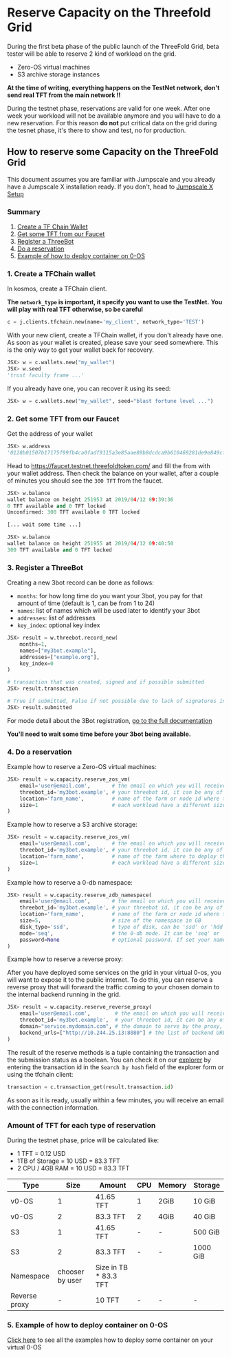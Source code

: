 # Reserve Capacity on the Threefold Grid

During the first beta phase of the public launch of the ThreeFold Grid, beta tester will be able to reserve 2 kind of workload on the grid.

- Zero-OS virtual machines
- S3 archive storage instances

**At the time of writing, everything happens on the TestNet network, don't send real TFT from the main network !!**

During the testnet phase, reservations are valid for one week.
After one week your workload will not be available anymore and you will have to do a new reservation.
For this reason **do not** put critical data on the grid during the tesnet phase, it's there to show and test, no for production.

## How to reserve some Capacity on the ThreeFold Grid

This document assumes you are familiar with Jumpscale and you already have
a Jumpscale X installation ready. If you don't, head to [Jumpscale X Setup](https://github.com/threefoldtech/jumpscaleX/blob/development/docs/Installation/install.md)

### Summary

1. [Create a TF Chain Wallet](#1-create-a-tfchain-wallet)
2. [Get some TFT from our Faucet](#2-get-some-tft-from-our-faucet)
3. [Register a ThreeBot](#3-register-a-threebot)
4. [Do a reservation](#4-do-a-reservation)
5. [Example of how to deploy container on 0-OS](#5Example-of-how-to-deploy-container-on-0-OS)

### 1. Create a TFChain wallet

In kosmos, create a TFChain client.

**The `network_type` is important, it specify you want to use the TestNet.**
**You will play with real TFT otherwise, so be careful**

```python
c = j.clients.tfchain.new(name='my_client', network_type='TEST')
```

With your new client, create a TFChain wallet, if you don't already have one.
As soon as your wallet is created, please save your seed somewhere. This is the only way to get your
wallet back for recovery.

```python
JSX> w = c.wallets.new("my_wallet")
JSX> w.seed
'trust faculty frame ...'
```

If you already have one, you can recover it using its seed:

```python
JSX> w = c.wallets.new("my_wallet", seed="blast fortune level ...")
```

### 2. Get some TFT from our Faucet

Get the address of your wallet

```python
JSX> w.address
'0128b01507b17175f99fb4ca0fadf9115a3e85aae89b8dcdca9b610469281de9e849cf16c9afcdroot'
```

Head to https://faucet.testnet.threefoldtoken.com/ and fill the from with your wallet address.
Then check the balance on your wallet, after a couple of minutes you should see the `300 TFT` from the faucet.

```python
JSX> w.balance
wallet balance on height 251953 at 2019/04/12 09:39:36
0 TFT available and 0 TFT locked
Unconfirmed: 300 TFT available 0 TFT locked

[... wait some time ...]

JSX> w.balance
wallet balance on height 251955 at 2019/04/12 09:40:50
300 TFT available and 0 TFT locked
```

### 3. Register a ThreeBot

Creating a new 3bot record can be done as follows:

- `months`: for how long time do you want your 3bot, you pay for that amount of time (default is 1, can be from 1 to 24)
- `names`: list of names which will be used later to identify your 3bot
- `addresses`: list of addresses
- `key_index`: optional key index

```python
JSX> result = w.threebot.record_new(
    months=1,
    names=["my3bot.example"],
    addresses=["example.org"],
    key_index=0
)

# transaction that was created, signed and if possible submitted
JSX> result.transaction

# True if submitted, False if not possible due to lack of signatures in MultiSig Coin Inputs
JSX> result.submitted
```

For mode detail about the 3Bot registration, [go to the full documentation](https://github.com/threefoldtech/jumpscaleX/blob/development/Jumpscale/clients/blockchain/tfchain/README.md#create-and-manage-3bot-records)

**You'll need to wait some time before your 3bot being available.**

### 4. Do a reservation

Example how to reserve a Zero-OS virtual machines:

```python
JSX> result = w.capacity.reserve_zos_vm(
    email='user@email.com',       # the email on which you will received the connection information
    threebot_id='my3bot.example', # your threebot id, it can be any of the names you gave to your 3bot
    location='farm_name',         # name of the farm or node id where to deploy the workload
    size=1                        # each workload have a different size available
)
```

Example how to reserve a S3 archive storage:

```python
JSX> result = w.capacity.reserve_zos_vm(
    email='user@email.com',       # the email on which you will received the connection information
    threebot_id='my3bot.example', # your threebot id, it can be any of the names you gave to your 3bot
    location='farm_name',         # name of the farm where to deploy the workload
    size=1                        # each workload have a different size available
)
```

Example how to reserve a 0-db namespace:

```python
JSX> result = w.capacity.reserve_zdb_namespace(
    email='user@email.com',       # the email on which you will received the connection information
    threebot_id='my3bot.example', # your threebot id, it can be any of the names you gave to your 3bot
    location='farm_name',         # name of the farm or node id where to deploy the workload
    size=5,                       # size of the namespace in GB
    disk_type='ssd',              # type of disk, can be 'ssd' or 'hdd'
    mode='seq',                   # the 0-db mode. It can be 'seq' or 'user', to know more about 0-db mode: https://github.com/threefoldtech/0-db#running-modes
    password=None                 # optional password. If set your namespace will be require authentication
)
```

Example how to reserve a reverse proxy:

After you have deployed some services on the grid in your virtual 0-os, you will want to expose it to the public internet.
To do this, you can reserve a reverse proxy that will forward the traffic coming to your chosen domain to the internal backend running
in the grid.

```python
JSX> result = w.capacity.reserve_reverse_proxy(
    email='user@email.com',        # the email on which you will received the connection information
    threebot_id='my3bot.example',  # your threebot id, it can be any of the names you gave to your 3bot
    domain="service.mydomain.com", # the domain to serve by the proxy, this domain needs to point public ip
    backend_urls=["http://10.244.25.13:8080"] # the list of backend URL of your service
)
```

The result of the reserve methods is a tuple containing the transaction and the submission status as a boolean.
You can check it on our [explorer](https://explorer.testnet.threefoldtoken.com/) by entering the transaction id in the `Search by hash` field of the explorer form or using the tfchain client:

```python
transaction = c.transaction_get(result.transaction.id)
```

As soon as it is ready, usually within a few minutes, you will receive an email with the connection information.

### Amount of TFT for each type of reservation

During the testnet phase, price will be calculated like:

- 1 TFT = 0.12 USD
- 1TB of Storage = 10 USD = 83.3 TFT
- 2 CPU / 4GB RAM = 10 USD = 83.3 TFT

| Type      | Size | Amount    | CPU | Memory | Storage   |
| --------- | ---- | --------- | --- | ------ | --------- |
| v0-OS        | 1    | 41.65 TFT | 1   | 2GiB   | 10 GiB    |
| v0-OS        | 2    | 83.3 TFT  | 2   | 4GiB   | 40 GiB    |
| S3           | 1    | 41.65 TFT | -   |   -    | 500 GiB   |
| S3           | 2    | 83.3 TFT  | -   |   -    | 1000 GiB  |
| Namespace    | chooser by user | Size in TB * 83.3 TFT
| Reverse proxy| -    | 10 TFT   | -   | -      | -       |

### 5. Example of how to deploy container on 0-OS

[Click here](examples) to see all the examples how to deploy some container on your virtual 0-OS